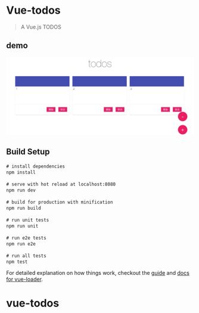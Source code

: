 # Vue-todos

> A Vue.js TODOS

##  demo
![image](https://github.com/sasikeya/Vue-todos/blob/master/src/assets/todos.png)

## Build Setup

``` bashvue-todos
# install dependencies
npm install

# serve with hot reload at localhost:8080
npm run dev

# build for production with minification
npm run build

# run unit tests
npm run unit

# run e2e tests
npm run e2e

# run all tests
npm test
```

For detailed explanation on how things work, checkout the [guide](http://vuejs-templates.github.io/webpack/) and [docs for vue-loader](http://vuejs.github.io/vue-loader).
# vue-todos
